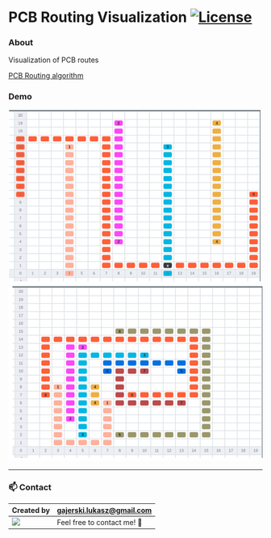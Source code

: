 # PCB Routing Visualization [![License](https://img.shields.io/badge/licence-MIT-blue)](https://choosealicense.com/licenses/mit/)

### About

Visualization of PCB routes

[PCB Routing algorithm](https://github.com/Ukasz09/pcb-design-problem-ai)

### Demo

![](https://raw.githubusercontent.com/Ukasz09/pcb-design-problem-ui/master/readme/demo-3.png)
![](https://raw.githubusercontent.com/Ukasz09/pcb-design-problem-ui/master/readme/demo-2.png)

---

### 📫 Contact

| Created by                                                                                                                                       | gajerski.lukasz@gmail.com        |
| ------------------------------------------------------------------------------------------------------------------------------------------------ | -------------------------------- |
| <a href="https://github.com/Ukasz09" target="_blank"><img src="https://avatars0.githubusercontent.com/u/44710226?s=460&v=4"  width="100px;"></a> | Feel free to contact me! :punch: |

